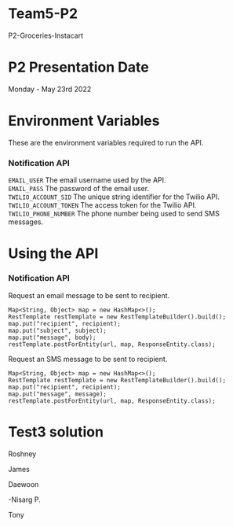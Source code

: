 # Team5-P2
P2-Groceries-Instacart
# P2 Presentation Date
Monday  - May 23rd 2022
# Environment Variables
These are the environment variables required to run the API.
### Notification API
`EMAIL_USER`
The email username used by the API.  
`EMAIL_PASS`
The password of the email user.  
`TWILIO_ACCOUNT_SID`
The unique string identifier for the Twilio API.  
`TWILIO_ACCOUNT_TOKEN`
The access token for the Twilio API.  
`TWILIO_PHONE_NUMBER`
The phone number being used to send SMS messages.
# Using the API
### Notification API
Request an email message to be sent to recipient.
```
Map<String, Object> map = new HashMap<>();
RestTemplate restTemplate = new RestTemplateBuilder().build();
map.put("recipient", recipient);
map.put("subject", subject);
map.put("message", body);
restTemplate.postForEntity(url, map, ResponseEntity.class);
```
Request an SMS message to be sent to recipient.
```
Map<String, Object> map = new HashMap<>();
RestTemplate restTemplate = new RestTemplateBuilder().build();
map.put("recipient", recipient);
map.put("message", message);
restTemplate.postForEntity(url, map, ResponseEntity.class);
```

# Test3 solution
Roshney

James

Daewoon

-Nisarg P.

Tony



